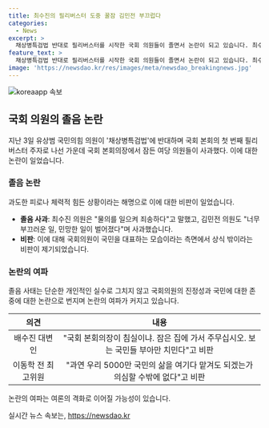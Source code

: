 ```yaml
---
title: 최수진의 필리버스터 도중 꿀잠 김민전 부끄럽다
categories:
  - News
excerpt: >
  채상병특검법 반대로 필리버스터를 시작한 국회 의원들이 졸면서 논란이 되고 있습니다. 최수진 의원은 죄송한 말을 하며 국민들에게 사과했고, 김민전 의원도 민망한 일이라며 사과했습니다. 이들의 행동은 상식 밖이라는 비판을 받았고, 진정성을 잃었다는 지적이 나왔습니다. 국민들은 이를 보고 정부를 신뢰할 수 없을 것이라는 우려가 나왔습니다.
feature_text: >
  채상병특검법 반대로 필리버스터를 시작한 국회 의원들이 졸면서 논란이 되고 있습니다. 최수진 의원은 죄송한 말을 하며 국민들에게 사과했고, 김민전 의원도 민망한 일이라며 사과했습니다. 이들의 행동은 상식 밖이라는 비판을 받았고, 진정성을 잃었다는 지적이 나왔습니다. 국민들은 이를 보고 정부를 신뢰할 수 없을 것이라는 우려가 나왔습니다.
image: 'https://newsdao.kr/res/images/meta/newsdao_breakingnews.jpg'
---
```


<p><img src="https://newsdao.kr/res/images/meta/newsdao_breakingnews.jpg" alt="koreaapp 속보" /></p>

<h2 data-ke-size="size26">국회 의원의 졸음 논란</h2>

<p data-ke-size="size16">지난 3일 유상범 국민의힘 의원이 '채상병특검법'에 반대하며 국회 본회의 첫 번째 필리버스터 주자로 나선 가운데 국회 본회의장에서 잠든 여당 의원들이 사과했다. 이에 대한 논란이 일었습니다.</p>

<h3>졸음 논란</h3>

<p data-ke-size="size16">과도한 피로나 체력적 힘든 상황이라는 해명으로 이에 대한 비판이 일었습니다.</p>

<ul>
<li><b>졸음 사과</b>: 최수진 의원은 "물의를 일으켜 죄송하다"고 말했고, 김민전 의원도 "너무 부끄러운 일, 민망한 일이 벌어졌다"며 사과했습니다.</li>
<li><b>비판</b>: 이에 대해 국회의원이 국민을 대표하는 모습이라는 측면에서 상식 밖이라는 비판이 제기되었습니다.</li>
</ul>

<h3>논란의 여파</h3>

<p data-ke-size="size16">졸음 사태는 단순한 개인적인 실수로 그치지 않고 국회의원의 진정성과 국민에 대한 존중에 대한 논란으로 번지며 논란의 여파가 커지고 있습니다.</p>

<table>
<thead>
<tr>
<th style="text-align: center;">의견</th>
<th style="text-align: center;">내용</th>
</tr>
</thead>
<tbody>
<tr>
<td style="text-align: center;">배수진 대변인</td>
<td style="text-align: center;">"국회 본회의장이 침실이냐. 잠은 집에 가서 주무십시오. 보는 국민들 부아만 치민다"고 비판</td>
</tr>
<tr>
<td style="text-align: center;">이동학 전 최고위원</td>
<td style="text-align: center;">"과연 우리 5000만 국민의 삶을 여기다 맡겨도 되겠는가 의심할 수밖에 없다"고 비판</td>
</tr>
</tbody>
</table>

<p data-ke-size="size16">논란의 여파는 여론의 격화로 이어질 가능성이 있습니다.</p>
실시간 뉴스 속보는, <a href="https://newsdao.kr" rel="dofollow">https://newsdao.kr</a>


